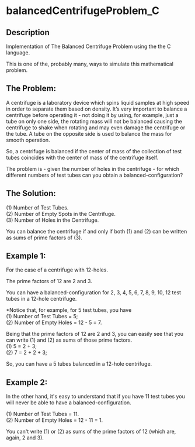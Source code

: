 # balancedCentrifugeProblem_C

## Description

Implementation of The Balanced Centrifuge Problem using the the C language. <br />

This is one of the, probably many, ways to simulate this mathematical problem.

## The Problem:

A centrifuge  is a laboratory device which spins liquid samples at high speed in order to separate them based on density. It’s very important to balance a centrifuge before operating it - not doing it by using, for example, just a tube on only one side, the rotating mass will not be balanced causing the centrifuge to shake when rotating and may even damage the centrifuge or the tube. A tube on the opposite side is used to balance the mass for smooth operation. <br />

So, a centrifuge is balanced if the center of mass of the collection of test tubes coincides with the center of mass of the centrifuge itself. <br />

The problem is - given the number of holes in the centrifuge - for which different numbers of test tubes can you obtain a balanced-configuration?  

## The Solution:

(1) Number of Test Tubes.<br />
(2) Number of Empty Spots in the Centrifuge.<br />
(3) Number of Holes in the Centrifuge.<br />

You can balance the centrifuge if and only if both (1) and (2) can be written as sums of prime factors of (3).



## Example 1:

For the case of a centrifuge with 12-holes. <br />

The prime factors of 12 are 2 and 3. <br />

You can have a balanced-configuration for 2, 3, 4, 5, 6, 7, 8, 9, 10, 12 test tubes in a 12-hole centrifuge. <br />

*Notice that, for example, for 5 test tubes, you have<br />
(1) Number of Test Tubes = 5;<br />
(2) Number of Empty Holes = 12 - 5 = 7.<br />

Being that the prime factors of 12 are 2 and 3, you can easily see that you can write (1) and (2) as sums of those prime factors.<br />
(1) 5 = 2 + 3;<br />
(2) 7 = 2 + 2 + 3;<br />

So, you can have a 5 tubes balanced in a 12-hole centrifuge.

## Example 2:

In the other hand, it's easy to understand that if you have 11 test tubes you will never be able to have a balanced-configuration.<br />

(1) Number of Test Tubes = 11.<br />
(2) Number of Empty Holes = 12 - 11 = 1.<br />

You can't write (1) or (2) as sums of the prime factors of 12 (which are, again, 2 and 3).
